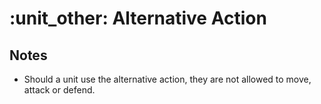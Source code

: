 # :unit_other: Alternative Action

## Notes

- Should a unit use the alternative action, they are not allowed to move, attack or defend.